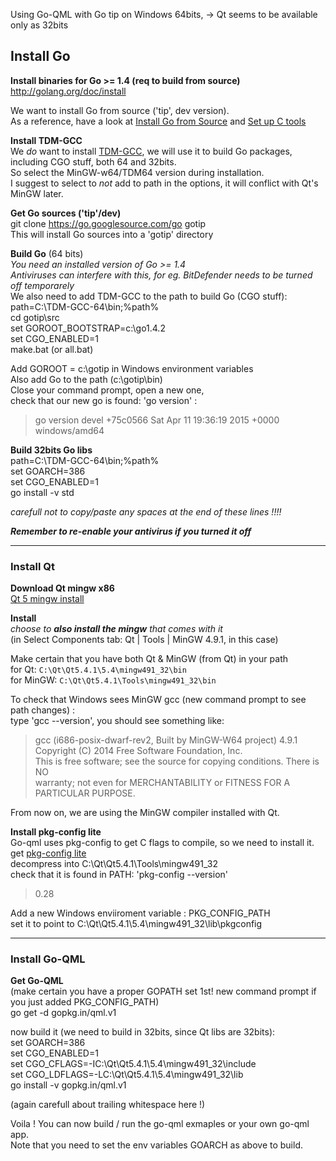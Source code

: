 Using Go-QML with Go tip on Windows 64bits,
-> Qt seems to be available only as 32bits

## Install Go

**Install binaries for Go >= 1.4 (req to build from source)**  
http://golang.org/doc/install
 
We want to install Go from source ('tip', dev version).  
As a reference, have a look at [Install Go from Source][refFromSrc] and [Set up C tools][refWiki]  

**Install TDM-GCC**  
We _do_ want to install [TDM-GCC](refTDM), we will use it to build Go packages, including CGO stuff,
both 64 and 32bits.  
So select the MinGW-w64/TDM64 version during installation.  
I suggest to select to *not* add to path in the options, it will conflict with Qt's MinGW later.

**Get Go sources ('tip'/dev)**  
git clone https://go.googlesource.com/go gotip  
This will install Go sources into a 'gotip' directory

**Build Go** (64 bits)  
_You need an installed version of Go >= 1.4_  
_Antiviruses can interfere with this, for eg. BitDefender needs to be turned off temporarely_  
We also need to add TDM-GCC to the path to build Go (CGO stuff):  
path=C:\TDM-GCC-64\bin;%path%  
cd gotip\src  
set GOROOT_BOOTSTRAP=c:\go1.4.2  
set CGO_ENABLED=1  
make.bat (or all.bat)  


Add GOROOT = c:\gotip in Windows environment variables  
Also add Go to the path (c:\gotip\bin)  
Close your command prompt, open a new one,  
check that our new go is found: 'go version' :  
>go version devel +75c0566 Sat Apr 11 19:36:19 2015 +0000 windows/amd64

**Build 32bits Go libs**  
path=C:\TDM-GCC-64\bin;%path%  
set GOARCH=386  
set CGO_ENABLED=1  
go install -v std  

_carefull not to copy/paste any spaces at the end of these lines !!!!_

_**Remember to re-enable your antivirus if you turned it off**_

----

### Install Qt
**Download Qt mingw x86**  
[Qt 5 mingw install][refQt]

**Install**  
_choose to **also install the mingw** that comes with it_  
(in Select Components tab: Qt | Tools  | MinGW 4.9.1, in this case)

Make certain that you have both Qt & MinGW (from Qt) in your path  
for Qt: `C:\Qt\Qt5.4.1\5.4\mingw491_32\bin`  
for MinGW: `C:\Qt\Qt5.4.1\Tools\mingw491_32\bin`  

To check that Windows sees MinGW gcc (new command prompt to see path changes) :  
type 'gcc --version', you should see something like:  
> gcc (i686-posix-dwarf-rev2, Built by MinGW-W64 project) 4.9.1  
Copyright (C) 2014 Free Software Foundation, Inc.  
This is free software; see the source for copying conditions.  There is NO  
warranty; not even for MERCHANTABILITY or FITNESS FOR A PARTICULAR PURPOSE.  

From now on, we are using the MinGW compiler installed with Qt.

**Install pkg-config lite**  
Go-qml uses pkg-config to get C flags to compile, so we need to install it.  
get [pkg-config lite][refPkgCfgLite]  
decompress into C:\Qt\Qt5.4.1\Tools\mingw491_32  
check that it is found in PATH: 'pkg-config --version'
> 0.28

Add a new Windows enviiroment variable : PKG_CONFIG_PATH  
set it to point to C:\Qt\Qt5.4.1\5.4\mingw491_32\lib\pkgconfig

----
### Install Go-QML

**Get Go-QML**  
(make certain you have a proper GOPATH set 1st! new command prompt if you just added PKG_CONFIG_PATH)  
go get -d gopkg.in/qml.v1  

now build it (we need to build in 32bits, since Qt libs are 32bits):  
set GOARCH=386  
set CGO_ENABLED=1  
set CGO_CFLAGS=-IC:\Qt\Qt5.4.1\5.4\mingw491_32\include  
set CGO_LDFLAGS=-LC:\Qt\Qt5.4.1\5.4\mingw491_32\lib  
go install -v gopkg.in/qml.v1

(again carefull about trailing whitespace here !)

Voila !
You can now build / run the go-qml exmaples or your own go-qml app.  
Note that you need to set the env variables GOARCH as above to build.


[refFromSrc]: http://tip.golang.org/doc/install/source
[refWiki]: https://github.com/golang/go/wiki/InstallFromSource#install-c-tools
[refTDM]: http://tdm-gcc.tdragon.net/
[refQt]: http://download.qt.io/official_releases/qt/5.4/5.4.1/qt-opensource-windows-x86-mingw491_opengl-5.4.1.exe
[refPkgCfgLite]: http://sourceforge.net/projects/pkgconfiglite/files

